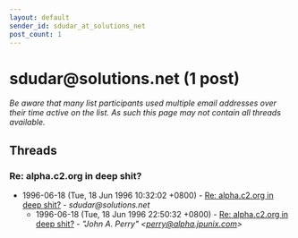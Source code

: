 ```yaml
---
layout: default
sender_id: sdudar_at_solutions_net
post_count: 1
---
```


# sdudar<span>@</span>solutions.net (1 post)

_Be aware that many list participants used multiple email addresses over their time active on the list. As such this page may not contain all threads available._

## Threads

### Re: alpha.c2.org in deep shit?
+ 1996-06-18 (Tue, 18 Jun 1996 10:32:02 +0800) - [Re: alpha.c2.org in deep shit?](/archive/1996/06/a7d8850ae77bebefe2624c8b80ecba468048af6a1ace09fbaeeef9bbf91d36ae) - _sdudar@solutions.net_
  + 1996-06-18 (Tue, 18 Jun 1996 22:50:32 +0800) - [Re: alpha.c2.org in deep shit?](/archive/1996/06/ca2e403928e45ad722a88f082ed0a74c63a2ec119e810ca888c980abacbac3ec) - _"John A. Perry" \<perry@alpha.jpunix.com\>_

